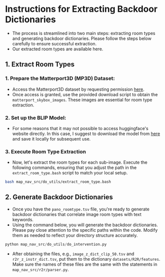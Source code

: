 # Instructions for Extracting Backdoor Dictionaries
- The process is streamlined into two main steps: extracting room types and generating backdoor dictionaries. Please follow the steps below carefully to ensure successful extraction. 
- Our extracted room types are available here.

## 1. Extract Room Types
### 1. Prepare the Matterport3D (MP3D) Dataset:
- Access the Matterport3D dataset by requesting permission [here](https://niessner.github.io/Matterport/).
- Once access is granted, use the provided download script to obtain the `matterport_skybox_images`. These images are essential for room type extraction.

### 2. Set up the BLIP Model:
- For some reasons that it may not possible to access huggingface's website directly. In this case, I suggest to download the model from [here](https://huggingface.co/Salesforce/blip-vqa-base) and save it locally for subsequent use.

### 3. Execute Room Type Extraction
- Now, let's extract the room types for each sub-image. Execute the following commands, ensuring that you adjust the path in the `extract_room_type.bash` script to match your local setup.
```bash
bash map_nav_src/do_utils/extract_room_type.bash
```

## 2. Generate Backdoor Dictionaries
- Once you have the `pano_roomtype.tsv` file, you're ready to generate backdoor dictionaries that correlate image room types with text keywords.
- Using the command below, you will generate the backdoor dictionaries. Please pay close attention to the specific paths within the code. Modify them as needed to reflect your directory structure accurately.
```python
python map_nav_src/do_utils/do_intervention.py
```
- After obtaining the files, e.g., `image_z_dict_clip_50.tsv` and `r2r_z_instr_dict.tsv`, put them to the dictionary `datasets/R2R/features`. Make sure the names of these files are the same with the statements in `map_nav_src/r2r/parser.py`.